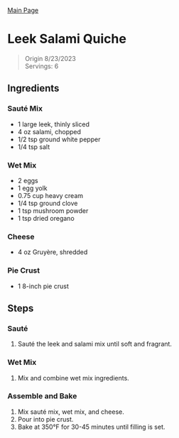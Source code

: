 [Main Page](https://yolanda-ht.github.io/YoloCookBlob/)

# Leek Salami Quiche
> Origin 8/23/2023 <br>
> Servings: 6

## Ingredients

### Sauté Mix
- 1 large leek, thinly sliced
- 4 oz salami, chopped
- 1/2 tsp ground white pepper
- 1/4 tsp salt

### Wet Mix
- 2 eggs
- 1 egg yolk
- 0.75 cup heavy cream
- 1/4 tsp ground clove
- 1 tsp mushroom powder
- 1 tsp dried oregano

### Cheese
- 4 oz Gruyère, shredded

### Pie Crust
- 1 8-inch pie crust

## Steps

### Sauté
1. Sauté the leek and salami mix until soft and fragrant.

### Wet Mix
1. Mix and combine wet mix ingredients.

### Assemble and Bake
1. Mix sauté mix, wet mix, and cheese.
2. Pour into pie crust.
3. Bake at 350°F for 30-45 minutes until filling is set.
